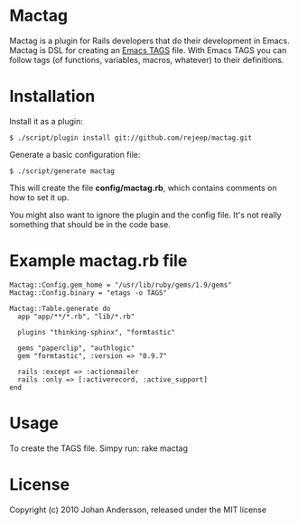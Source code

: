 # Mactag

Mactag is a plugin for Rails developers that do their development in
Emacs. Mactag is DSL for creating an
[Emacs TAGS](http://www.gnu.org/software/emacs/manual/html_node/emacs/Tags.html)
file. With Emacs TAGS you can follow tags (of functions, variables,
macros, whatever) to their definitions.

# Installation

Install it as a plugin:

    $ ./script/plugin install git://github.com/rejeep/mactag.git

Generate a basic configuration file:

    $ ./script/generate mactag

This will create the file **config/mactag.rb**, which contains
comments on how to set it up.

You might also want to ignore the plugin and the config file. It's not
really something that should be in the code base.

# Example mactag.rb file
    Mactag::Config.gem_home = "/usr/lib/ruby/gems/1.9/gems"
    Mactag::Config.binary = "etags -o TAGS"

    Mactag::Table.generate do
      app "app/**/*.rb", "lib/*.rb"

      plugins "thinking-sphinx", "formtastic"

      gems "paperclip", "authlogic"
      gem "formtastic", :version => "0.9.7"

      rails :except => :actionmailer
      rails :only => [:activerecord, :active_support]
    end

# Usage

To create the TAGS file. Simpy run:
    rake mactag

# License

Copyright (c) 2010 Johan Andersson, released under the MIT license
